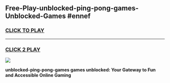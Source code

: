 
## Free-Play-unblocked-ping-pong-games-Unblocked-Games #ennef
<h3>
<a href="https://news.freeplayer.one?title=unblocked-ping-pong-games&ref=8M">CLICK TO PLAY</a></h3>
<hr>

<h3>
<a href="https://news.freeplayer.one?title=unblocked-ping-pong-games&ref=8M">CLICK 2 PLAY</a>
  
</h3>

<a href="https://news.freeplayer.one?title=unblocked-ping-pong-games&ref=8M"><img src="https://clearcache.store/games.png"></a>


**unblocked-ping-pong-games games unblocked: Your Gateway to Fun and Accessible Online Gaming**

